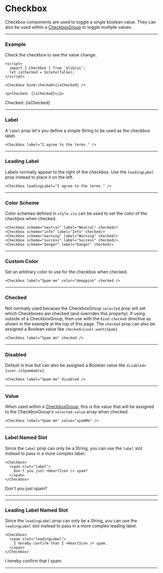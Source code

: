 <script>
	import { Checkbox } from '$lib/ui';
  import Tables from './Tables.svelte';
  import { Heart } from 'lucide-svelte';

  let name = '';
  let isChecked = $state(false);
  let wantsSpam = $state(false);
</script>

# Checkbox

Checkbox components are used to toggle a single boolean value. They can also be used within a [CheckboxGroup](/checkbox-group) to toggle
multiple values.

---

### Example

Check the checkbox to see the value change.

```svelte
<script>
  import { Checkbox } from '$lib/ui';
  let isChecked = $state(false);
</script>

<Checkbox bind:checked={isChecked} />

<p>Checked: {isChecked}</p>
```
<Checkbox 
  bind:checked={isChecked}
/>

<p>Checked: {isChecked}</p>


---

### Label

A `label` prop let's you define a simple String to be used as the checkbox label.

```svelte
<Checkbox label="I agree to the terms." />
```
<Checkbox label="I agree to the terms." />

---

### Leading Label

Labels normally appear to the right of the checkbox. Use the `leadingLabel` prop instead to place it on the left.

```svelte
<Checkbox leadingLabel="I agree to the terms." />
```
<Checkbox leadingLabel="I agree to the terms." />

---

### Color Scheme

Color schemes defined in `style.css` can be used to set the color of the checkbox when checked.

```svelte
<Checkbox scheme="neutral" label="Neutral" checked/>
<Checkbox scheme="info" label="Info" checked/>
<Checkbox scheme="warning" label="Warning" checked/>
<Checkbox scheme="success" label="Success" checked/>
<Checkbox scheme="danger" label="Danger" checked/>
```
<div class="flex flex-col gap-2">
  <Checkbox scheme="neutral" label="Neutral" checked/>
  <Checkbox scheme="info" label="Info" checked/>
  <Checkbox scheme="warning" label="Warning" checked/>
  <Checkbox scheme="success" label="Success" checked/>
  <Checkbox scheme="danger" label="Danger" checked/>
</div>

---

### Custom Color

Set an arbitrary color to use for the checkbox when checked.

```svelte
<Checkbox label="Spam me" color="deeppink" checked />
```
<Checkbox label="Spam me" color="deeppink" checked />

---

### Checked

Not normally used because the CheckboxGroup `selected` prop will set which Checkboxes are checked (and overrides this
property). If using outside of a CheckboxGroup, then use with the `bind:checked` directive as shown in the example at
the top of this page. The `checked` prop can also be assigned a Boolean value like `checked={user.wantsSpam}`.

```svelte
<Checkbox label="Spam me" checked />
```
<Checkbox label="Spam me" checked />

---

### Disabled

Default is true but can also be assigned a Boolean value like `disabled={user.isSpammable}`.

```svelte
<Checkbox label="Spam me" disabled />
```
<Checkbox label="Spam me" disabled />

---

### Value

When used within a [CheckboxGroup](/checkbox-group), this is the value that will be assigned to the CheckboxGroup's
`selected.value` array when checked.

```svelte
<Checkbox label="Spam me" value="spamMe" />
```
<Checkbox label="Spam me" value="spamMe" />

---

### Label Named Slot

Since the `label` prop can only be a String, you can use the `label` slot instead to pass in a more complex label.

```svelte
<Checkbox>
  <span slot="label">
    Don't you just <HeartIcon /> spam?
  </span>
</Checkbox>
```
<Checkbox>
  <span class="flex items-center gap-1" slot="label">Don't you just <Heart size={18} /> spam?</span>
</Checkbox>

---


---

### Leading Label Named Slot

Since the `leadingLabel` prop can only be a String, you can use the `leadingLabel` slot instead to pass in a more
complex leading label.

```svelte
<Checkbox>
  <span slot="leadingLabel">
    I hereby confirm that I <HeartIcon /> spam.
  </span>
</Checkbox>
```
<Checkbox>
  <span class="flex items-center gap-1" slot="leadingLabel">I hereby confirm that I <Heart size={18} /> spam.</span>
</Checkbox>

---

<Tables />